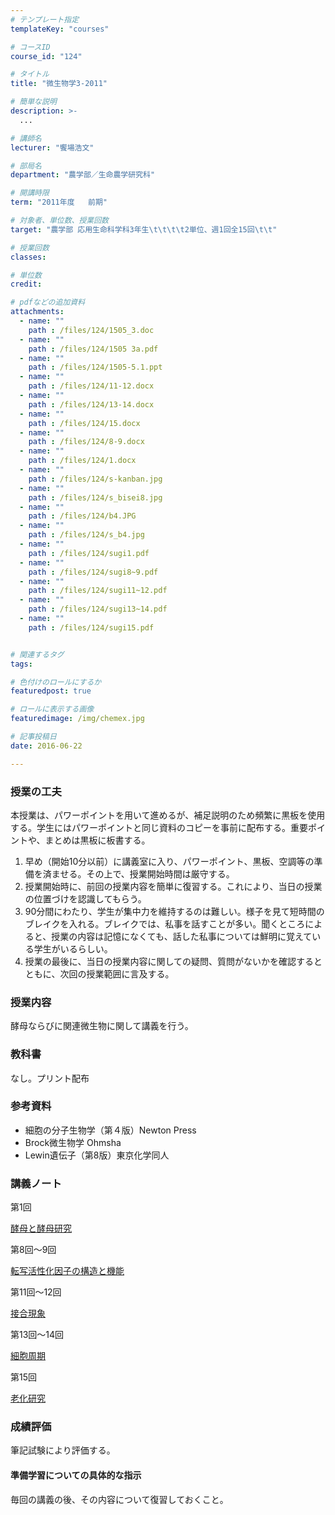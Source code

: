 ```yaml
---
# テンプレート指定
templateKey: "courses"

# コースID
course_id: "124"

# タイトル
title: "微生物学3-2011"

# 簡単な説明
description: >-
  ...

# 講師名
lecturer: "饗場浩文"

# 部局名
department: "農学部／生命農学研究科"

# 開講時限
term: "2011年度	前期"

# 対象者、単位数、授業回数
target: "農学部 応用生命科学科3年生\t\t\t\t2単位、週1回全15回\t\t"

# 授業回数
classes: 

# 単位数
credit: 

# pdfなどの追加資料
attachments: 
  - name: "" 
    path : /files/124/1505_3.doc
  - name: "" 
    path : /files/124/1505 3a.pdf
  - name: "" 
    path : /files/124/1505-5.1.ppt
  - name: "" 
    path : /files/124/11-12.docx
  - name: "" 
    path : /files/124/13-14.docx
  - name: "" 
    path : /files/124/15.docx
  - name: "" 
    path : /files/124/8-9.docx
  - name: "" 
    path : /files/124/1.docx
  - name: "" 
    path : /files/124/s-kanban.jpg
  - name: "" 
    path : /files/124/s_bisei8.jpg
  - name: "" 
    path : /files/124/b4.JPG
  - name: "" 
    path : /files/124/s_b4.jpg
  - name: "" 
    path : /files/124/sugi1.pdf
  - name: "" 
    path : /files/124/sugi8~9.pdf
  - name: "" 
    path : /files/124/sugi11~12.pdf
  - name: "" 
    path : /files/124/sugi13~14.pdf
  - name: "" 
    path : /files/124/sugi15.pdf


# 関連するタグ
tags:

# 色付けのロールにするか
featuredpost: true

# ロールに表示する画像
featuredimage: /img/chemex.jpg

# 記事投稿日
date: 2016-06-22

---
```


### 授業の工夫

本授業は、パワーポイントを用いて進めるが、補足説明のため頻繁に黒板を使用する。学生にはパワーポイントと同じ資料のコピーを事前に配布する。重要ポイントや、まとめは黒板に板書する。

  1. 早め（開始10分以前）に講義室に入り、パワーポイント、黒板、空調等の準備を済ませる。その上で、授業開始時間は厳守する。
  2. 授業開始時に、前回の授業内容を簡単に復習する。これにより、当日の授業の位置づけを認識してもらう。
  3. 90分間にわたり、学生が集中力を維持するのは難しい。様子を見て短時間のブレイクを入れる。ブレイクでは、私事を話すことが多い。聞くところによると、授業の内容は記憶になくても、話した私事については鮮明に覚えている学生がいるらしい。
  4. 授業の最後に、当日の授業内容に関しての疑問、質問がないかを確認するとともに、次回の授業範囲に言及する。

### 授業内容

酵母ならびに関連微生物に関して講義を行う。 

### 教科書

なし。プリント配布 

### 参考資料

  * 細胞の分子生物学（第４版）Newton Press
  * Brock微生物学 Ohmsha
  * Lewin遺伝子（第8版）東京化学同人

### 講義ノート

第1回 


[酵母と酵母研究](/files/124/sugi1.pdf) 

第8回〜9回 


[転写活性化因子の構造と機能](/files/124/sugi8~9.pdf) 

第11回〜12回 


[接合現象](/files/124/sugi11~12.pdf) 

第13回〜14回 


[細胞周期](/files/124/sugi13~14.pdf) 

第15回 


[老化研究](/files/124/sugi15.pdf) 

### 成績評価

筆記試験により評価する。

#### 準備学習についての具体的な指示

毎回の講義の後、その内容について復習しておくこと。
